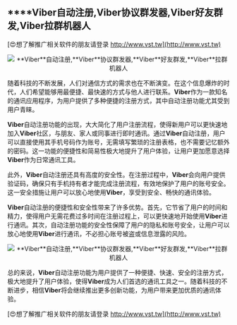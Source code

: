 ## ****Viber**自动注册,**Viber**协议群发器,**Viber**好友群发,**Viber**拉群机器人**

[😍想了解推广相关软件的朋友请登录 http://www.vst.tw](http://www.vst.tw)

 <center><img src="https://vst.tw/MP4/tuiguang/png/0.png" alt="**Viber**自动注册,**Viber**协议群发器,**Viber**好友群发,**Viber**拉群机器人"></center>

随着科技的不断发展，人们对通信方式的需求也在不断演变。在这个信息爆炸的时代，人们希望能够用最便捷、最快速的方式与他人进行联系。**Viber**作为一款知名的通讯应用程序，为用户提供了多种便捷的注册方式，其中自动注册功能尤其受到用户青睐。

**Viber**自动注册功能的出现，大大简化了用户注册流程，使得新用户可以更快速地加入**Viber**社区，与朋友、家人或同事进行即时通讯。通过**Viber**自动注册，用户可以直接使用其手机号码作为账号，无需填写繁琐的注册表格，也不需要记忆额外的密码。这一功能的便捷性和简易性极大地提升了用户体验，让用户更加愿意选择**Viber**作为日常通讯工具。

此外，**Viber**自动注册还具有高度的安全性。在注册过程中，**Viber**会向用户提供验证码，确保只有手机持有者才能完成注册流程，有效地保护了用户的账号安全。这一安全措施让用户可以放心地使用**Viber**，享受到安全、畅快的通讯体验。

**Viber**自动注册的便捷性和安全性带来了许多优势。首先，它节省了用户的时间和精力，使得用户无需花费过多时间在注册过程上，可以更快速地开始使用**Viber**进行通讯。其次，自动注册功能的安全性保障了用户的隐私和账号安全，让用户可以放心地使用**Viber**进行通讯，不必担心账号被盗或信息泄露的风险。

 <center><img src="https://vst.tw/MP4/tuiguang/png/3.png" alt="**Viber**自动注册,**Viber**协议群发器,**Viber**好友群发,**Viber**拉群机器人"></center>

总的来说，**Viber**自动注册功能为用户提供了一种便捷、快速、安全的注册方式，极大地提升了用户体验，使得**Viber**成为人们首选的通讯工具之一。随着科技的不断进步，相信**Viber**将会继续推出更多创新功能，为用户带来更加优质的通讯体验。

[😍想了解推广相关软件的朋友请登录 http://www.vst.tw](http://www.vst.tw)



